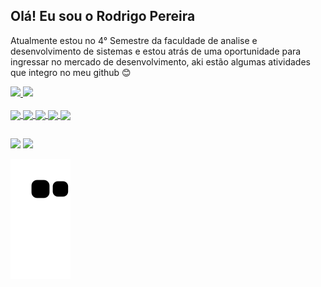  ## Olá! Eu sou o Rodrigo Pereira
 Atualmente estou no 4° Semestre da faculdade de analise e desenvolvimento de sistemas e estou atrás de uma oportunidade para ingressar no mercado de desenvolvimento, aki estão algumas atividades que integro no meu github 😊
<div>
  <a href="https://github.com/rodrigo1215">
  <img height="130em" src="https://github-readme-stats.vercel.app/api?username=rodrigo1215&hide=contribs,prs&show_icons=true&theme=dark&">
  <img height="130em" src="https://github-readme-stats.vercel.app/api/top-langs/?username=rodrigo1215&layout=compact&theme=dark">
</div>

<div style="display: inline_block"><br>
  <img align="center" height="30" src="https://cdn.jsdelivr.net/gh/devicons/devicon/icons/python/python-original.svg"/>
  <img align="center" height="30" src="https://cdn.jsdelivr.net/gh/devicons/devicon/icons/java/java-original-wordmark.svg"/>
  <img align="center" height="30" src="https://cdn.jsdelivr.net/gh/devicons/devicon/icons/html5/html5-original-wordmark.svg"/>
  <img align="center" height="30" src="https://cdn.jsdelivr.net/gh/devicons/devicon/icons/css3/css3-original-wordmark.svg"/>
  <img align="center" height="30" src="https://cdn.jsdelivr.net/gh/devicons/devicon/icons/javascript/javascript-original.svg"/>
</div>
  
 ##
  
<div>
  <a href="mailto:contato.rodrigo121@gmail.com" target="_blank"><img src="https://img.shields.io/badge/Gmail-D14836?style=for-the-badge&logo=gmail&logoColor=white" target="_blank"></a>
  <a href="https://www.linkedin.com/in/rodrigo-alexandre-2203241b9/" target="_blank"><img src="https://img.shields.io/badge/LinkedIn-0077B5?style=for-the-badge&logo=linkedin&logoColor=white" target="_blank"></a>

  ![Snake animation](https://github.com/rodrigo1215/rodrigo1215/blob/output/github-contribution-grid-snake.svg)

  </div>


